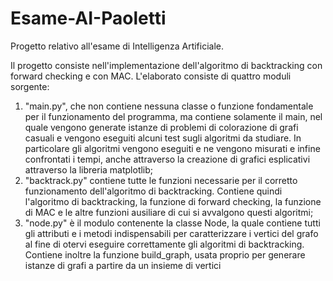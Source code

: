 # Esame-AI-Paoletti
Progetto relativo all'esame di Intelligenza Artificiale.

Il progetto consiste nell'implementazione dell'algoritmo di backtracking con forward checking e con MAC.
L'elaborato consiste di quattro moduli sorgente: 
1) "main.py", che non contiene nessuna classe o funzione fondamentale per il funzionamento del programma, ma contiene solamente il main, nel quale vengono generate istanze di problemi di colorazione di grafi casuali e vengono eseguiti alcuni test sugli algoritmi da studiare. In particolare gli algoritmi vengono eseguiti e ne vengono misurati e infine confrontati i tempi, anche attraverso la creazione di grafici esplicativi attraverso la libreria matplotlib;
2) "backtrack.py" contiene tutte le funzioni necessarie per il corretto funzionamento dell'algoritmo di backtracking. Contiene quindi l'algoritmo di backtracking, la funzione di forward checking, la funzione di MAC e le altre funzioni ausiliare di cui si avvalgono questi algoritmi;
3) "node.py" è il modulo contenente la classe Node, la quale contiene tutti gli attributi e i metodi indispensabili per caratterizzare i vertici del grafo al fine di otervi eseguire correttamente gli algoritmi di backtracking. Contiene inoltre la funzione build_graph, usata proprio per generare istanze di grafi a partire da un insieme di vertici
